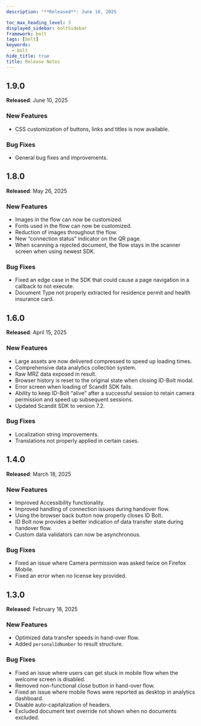 ```yaml
---
description: "**Released**: June 10, 2025                                                                                                "

toc_max_heading_level: 3
displayed_sidebar: boltSidebar
framework: bolt
tags: [bolt]
keywords:
  - bolt
hide_title: true
title: Release Notes
---
```


## 1.9.0

**Released**: June 10, 2025

### New Features

* CSS customization of buttons, links and titles is now available.

### Bug Fixes

* General bug fixes and improvements.

## 1.8.0

**Released**: May 26, 2025

### New Features

* Images in the flow can now be customized.
* Fonts used in the flow can now be customized.
* Reduction of images throughout the flow.
* New “connection status” indicator on the QR page.
* When scanning a rejected document, the flow stays in the scanner screen when using newest SDK.

### Bug Fixes

* Fixed an edge case in the SDK that could cause a page navigation in a callback to not execute.
* Document Type not properly extracted for residence permit and health insurance card.

## 1.6.0

**Released**: April 15, 2025

### New Features

* Large assets are now delivered compressed to speed up loading times.
* Comprehensive data analytics collection system.
* Raw MRZ data exposed in result.
* Browser history is reset to the original state when closing ID-Bolt modal.
* Error screen when loading of Scandit SDK fails.
* Ability to keep ID-Bolt “alive” after a successful session to retain camera permission and speed up subsequent sessions.
* Updated Scandit SDK to version 7.2.

### Bug Fixes

* Localization string improvements.
* Translations not properly applied in certain cases.

## 1.4.0

**Released**: March 18, 2025

### New Features

* Improved Accessibility functionality.
* Improved handling of connection issues during handover flow.
* Using the browser back button now properly closes ID Bolt.
* ID Bolt now provides a better indication of data transfer state during handover flow.
* Custom data validators can now be asynchronous.

### Bug Fixes

* Fixed an issue where Camera permission was asked twice on Firefox Mobile.
* Fixed an error when no license key provided.

## 1.3.0

**Released**: February 18, 2025

### New Features

* Optimized data transfer speeds in hand-over flow.
* Added `personalIdNumber` to result structure.

### Bug Fixes

* Fixed an issue where users can get stuck in mobile flow when the welcome screen is disabled.
* Removed non-functional close button in hand-over flow.
* Fixed an issue where mobile flows were reported as desktop in analytics dashboard.
* Disable auto-capitalization of headers.
* Excluded document text override not shown when no documents excluded.
